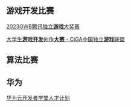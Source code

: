 ## 游戏开发比赛

[2023GWB腾讯独立**游戏**大奖赛](https://gwb.tencent.com/awards2023)

[大学生**游戏开发**创作**大赛** - CiGA中国独立**游戏**联盟](https://www.ciga.me/cusga)

## 算法比赛

## 华为

 [华为云开发者学堂人才计划](https://connect.huaweicloud.com/job/talent)
